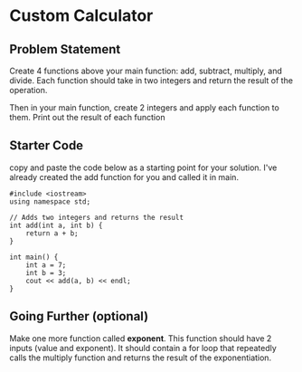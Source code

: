 # Custom Calculator
## Problem Statement
Create 4 functions above your main function: add, subtract, multiply, and divide. Each function should take in two integers and return the result of the operation.

Then in your main function, create 2 integers and apply each function to them. Print out the result of each function

## Starter Code
copy and paste the code below as a starting point for your solution. I've already created the add function for you and called it in main.
```{c++}
#include <iostream>
using namespace std;

// Adds two integers and returns the result
int add(int a, int b) {
    return a + b;
}

int main() {
    int a = 7;
    int b = 3;
    cout << add(a, b) << endl;
}
```

## Going Further (optional)
Make one more function called **exponent**. This function should have 2 inputs (value and exponent). It should contain a for loop that repeatedly calls the multiply function and returns the result of the exponentiation.
